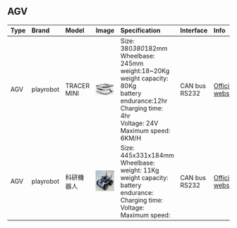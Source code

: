 ## AGV

| Type | Brand | Model | Image | Specification | Interface | Info | Note |
| :--- | :--- | :--- | :--- | :--- | :--- | :--- | :--- |
| AGV | playrobot | TRACER MINI | ![TRACER MINI](../img/200px-ROS2_Suite_TRACER-MINI.jpg) | Size: 380*380*182mm<br>Wheelbase: 245mm<br>weight:18~20Kg<br>weight capacity: 80Kg<br>battery endurance:12hr<br>Charging time: 4hr<br>Voltage: 24V<br>Maximum speed: 6KM/H | CAN bus<br>RS232 | [Official website](https://shop.playrobot.com/products/amr-tracer-mini) |  |
| AGV | playrobot | 科研機器人 | ![科研機器人](../img/216px-Playrobot-agv-02.png) | Size: 445x331x184mm<br>Wheelbase:<br>weight: 11Kg<br>weight capacity:<br>battery endurance:<br>Charging time:<br>Voltage:<br>Maximum speed: | CAN bus<br>RS232 | [Official website](https://shop.playrobot.com/products/ros2) |  |